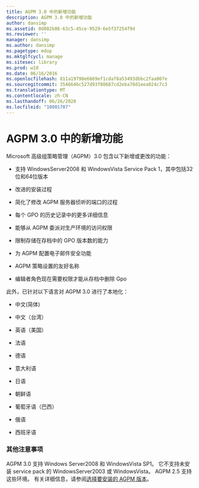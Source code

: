 ```yaml
---
title: AGPM 3.0 中的新增功能
description: AGPM 3.0 中的新增功能
author: dansimp
ms.assetid: 0d082b86-63c5-45ce-9529-6e5f37254f9d
ms.reviewer: ''
manager: dansimp
ms.author: dansimp
ms.pagetype: mdop
ms.mktglfcycl: manage
ms.sitesec: library
ms.prod: w10
ms.date: 06/16/2016
ms.openlocfilehash: 811a19798e6669ef1cdaf8a53493dbbc2faa007e
ms.sourcegitcommit: 354664bc527d93f80687cd2eba70d1eea024c7c3
ms.translationtype: MT
ms.contentlocale: zh-CN
ms.lasthandoff: 06/26/2020
ms.locfileid: "10801707"
---
```

# AGPM 3.0 中的新增功能


Microsoft 高级组策略管理（AGPM）3.0 包含以下新增或更改的功能：

-   支持 WindowsServer2008 和 WindowsVista Service Pack 1，其中包括32位和64位版本

-   改进的安装过程

-   简化了修改 AGPM 服务器侦听的端口的过程

-   每个 GPO 的历史记录中的更多详细信息

-   能够从 AGPM 委派对生产环境的访问权限

-   限制存储在存档中的 GPO 版本数的能力

-   为 AGPM 配置电子邮件安全功能

-   AGPM 策略设置的友好名称

-   编辑者角色现在需要权限才能从存档中删除 Gpo

此外，已针对以下语言对 AGPM 3.0 进行了本地化：

-   中文(简体)

-   中文（台湾）

-   英语（美国）

-   法语

-   德语

-   意大利语

-   日语

-   朝鲜语

-   葡萄牙语（巴西）

-   俄语

-   西班牙语

### 其他注意事项

AGPM 3.0 支持 Windows Server2008 和 WindowsVista SP1。 它不支持未安装 service pack 的 WindowsServer2003 或 WindowsVista。 AGPM 2.5 支持这些环境。 有关详细信息，请参阅[选择要安装的 AGPM 版本](choosing-which-version-of-agpm-to-install.md)。

 

 





